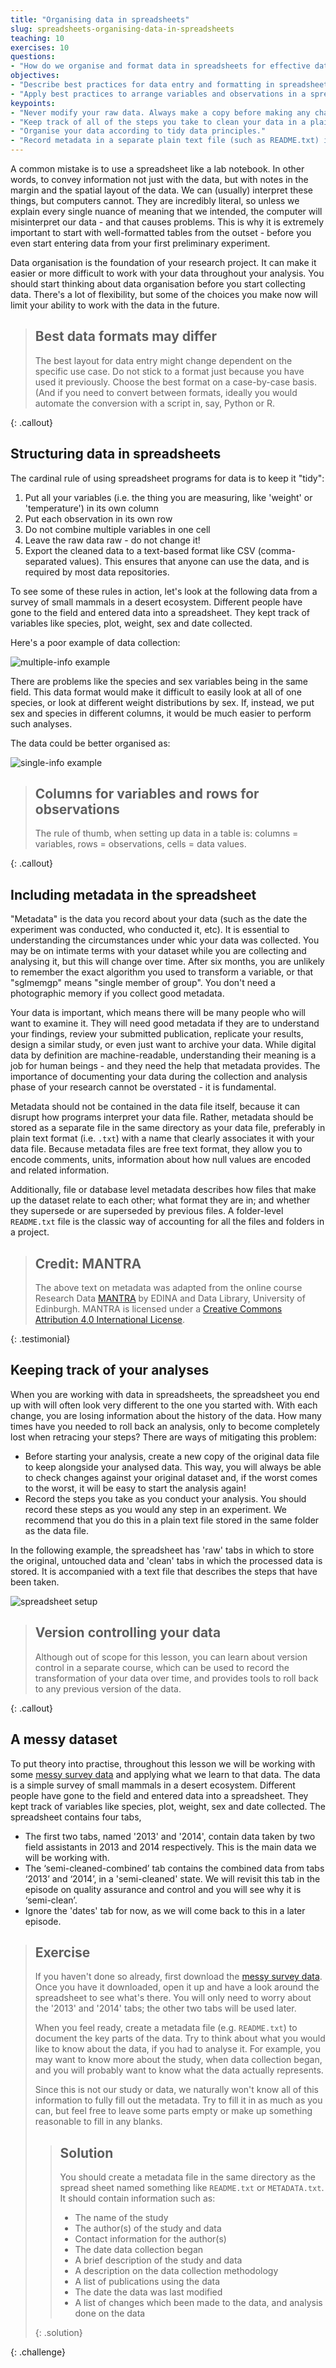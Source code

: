 ```yaml
---
title: "Organising data in spreadsheets"
slug: spreadsheets-organising-data-in-spreadsheets
teaching: 10
exercises: 10
questions:
- "How do we organise and format data in spreadsheets for effective data use?"
objectives:
- "Describe best practices for data entry and formatting in spreadsheets."
- "Apply best practices to arrange variables and observations in a spreadsheet."
keypoints:
- "Never modify your raw data. Always make a copy before making any changes."
- "Keep track of all of the steps you take to clean your data in a plain text file."
- "Organise your data according to tidy data principles."
- "Record metadata in a separate plain text file (such as README.txt) in your project root folder or folder with data."
---
```


A common mistake is to use a spreadsheet like a lab notebook. In other words,
to convey information not just with the data, but with notes in the margin and the spatial layout of the data.
We can (usually) interpret these things, but computers cannot. They are incredibly literal, so unless we explain
every single nuance of meaning that we intended, the computer will misinterpret our data - and that causes problems. This is why it is extremely important to start with well-formatted
tables from the outset - before you even start entering data from your first preliminary experiment.

Data organisation is the foundation of your research project. It can make it easier or more difficult
to work with your data throughout your analysis. You should start
thinking about data organisation before you start collecting data. There's a lot of flexibility, but some of the
choices you make now will limit your ability to work with the data in the future.

> ## Best data formats may differ
> The best layout for data entry might change dependent on the specific use case. Do not stick to a format just because
> you have used it previously. Choose the best format on a case-by-case basis. (And if you need to convert between formats,
> ideally you would automate the conversion with a script in, say, Python or R.
> 
{: .callout}


## Structuring data in spreadsheets

The cardinal rule of using spreadsheet programs for data is to keep it "tidy":

1. Put all your variables (i.e. the thing you are measuring,
   like 'weight' or 'temperature') in its own column
2. Put each observation in its own row
3. Do not combine multiple variables in one cell
4. Leave the raw data raw - do not change it!
5. Export the cleaned data to a text-based format like CSV (comma-separated values). This
   ensures that anyone can use the data, and is required by most data repositories.

To see some of these rules in action, let's look at the following data from a survey of small mammals in a desert
ecosystem. Different people have gone to the field and entered data into a spreadsheet. They kept track of variables
like species, plot, weight, sex and date collected.

Here's a poor example of data collection:

![multiple-info example](fig/multiple-info.png)

There are problems like the species and sex variables being in the same field. This data format would make it difficult
to easily look at all of one species, or look at different weight distributions by sex. If, instead, we put sex and
species in different columns, it would be much easier to perform such analyses.

The data could be better organised as:

![single-info example](fig/single-info.png)

> ## Columns for variables and rows for observations
> The rule of thumb, when setting up data in a table is: columns = variables, rows = observations, cells = data values.
> 
{: .callout}


## <a name="metadata"></a> Including metadata in the spreadsheet

"Metadata" is the data you record about your data (such as the date the experiment was conducted, who conducted it, etc). It
is essential to understanding the circumstances under whic your data was collected. You may be on intimate terms with
your dataset while you are collecting and analysing it, but this will change over time. After six months, you are
 unlikely to remember the exact algorithm you used to transform a variable, or that "sglmemgp" means "single member of
 group". You don't need a photographic memory if you collect good metadata.

Your data is important, which means there will be many people who will want to examine it. They will need good metadata if they
are to understand your findings, review your submitted publication, replicate your results, design a similar study, or
even just want to archive your data. While digital data by definition are machine-readable, understanding their meaning
is a job for human beings - and they need the help that metadata provides. The importance of documenting your data
during the collection and analysis phase of your research cannot be overstated - it is fundamental.

Metadata should not be contained in the data file itself, because it can disrupt how programs interpret your data file.
Rather, metadata should be stored as a separate file in the same directory as your data file, preferably in plain text
format (i.e. `.txt`) with a name that clearly associates it with your data file. Because metadata files are free text format,
they allow you to encode comments, units, information about how null values are encoded and related information.

Additionally, file or database level metadata describes how files that make up the dataset relate to each other; what format they are
in; and whether they supersede or are superseded by previous files. A folder-level `README.txt` file is the classic way of accounting for
all the files and folders in a project.

> ## Credit: MANTRA
> The above text on metadata was adapted from the online course Research Data [MANTRA](http://datalib.edina.ac.uk/mantra) by EDINA and Data Library, University of Edinburgh. MANTRA is licensed under a [Creative Commons Attribution 4.0 International License](https://creativecommons.org/licenses/by/4.0/).
> 
{: .testimonial}


## Keeping track of your analyses

When you are working with data in spreadsheets, the spreadsheet you end up with will often look very different to the one
you started with. With each change, you are losing information about the history of the data. How many times have you
needed to roll back an analysis, only to become completely lost when retracing your steps? There are ways of mitigating
this problem:

- Before starting your analysis, create a new copy of the original data file to keep alongside your analysed data. This
way, you will always be able to check changes against your original dataset and, if the worst comes to the worst, it
will be easy to start the analysis again!
- Record the steps you take as you conduct your analysis. You should record
these steps as you would any step in an experiment. We recommend that you
do this in a plain text file stored in the same folder as the data file.

In the following example, the spreadsheet has 'raw' tabs in which to store the original, untouched data and 'clean'
tabs in which the processed data is stored. It is accompanied with a text file that describes the steps that have been
taken.

![spreadsheet setup](fig/spreadsheet-setup-updated.png)

> ## Version controlling your data
> Although out of scope for this lesson, you can learn about version control in a separate course,
> which can be used to record the transformation of your data over time, and provides tools to roll back to any
> previous version of the data.
> 
{: .callout}


## A messy dataset

To put theory into practise, throughout this lesson we will be working with some [messy survey
data](data/messy_survey_data.xlsx) and applying what we learn to that data. The data is a simple
survey of small mammals in a desert ecosystem. Different people have gone to the field and entered data into a
spreadsheet. They kept track of variables like species, plot, weight, sex and date collected. The spreadsheet contains
four tabs,

- The first two tabs, named '2013' and '2014', contain data taken by two field assistants in 2013 and 2014 respectively.
  This is the main data we will be working with.
- The ‘semi-cleaned-combined’ tab contains the combined data from tabs ‘2013’ and ‘2014’, in a 'semi-cleaned' state. We
  will revisit this tab in the episode on quality assurance and control and you will see why it is ‘semi-clean’.
- Ignore the 'dates' tab for now, as we will come back to this in a later episode.

> ## Exercise
> If you haven't done so already, first download the [messy survey data](data/messy_survey_data.xlsx).
> Once you have it downloaded, open it up and have a look around the spreadsheet to see what's there. You will only need
> to worry about the '2013' and '2014' tabs; the other two tabs will be used later.
>
> When you feel ready, create a metadata file (e.g. `README.txt`) to document the key parts of the data. Try to think
> about what you would like to know about the data, if you had to analyse it. For example, you may want to know more
> about the study, when data collection began, and you will probably want to know what the data actually represents.
>
> Since this is not our study or data, we naturally won't know all of this information to fully fill out the metadata.
> Try to fill it in as much as you can, but feel free to leave some parts empty or make up something reasonable to fill
> in any blanks.
>
> > ## Solution
> > You should create a metadata file in the same directory as the spread sheet named something like `README.txt` or
> `METADATA.txt`. It should contain information such as:
> >
> > - The name of the study
> > - The author(s) of the study and data
> > - Contact information for the author(s)
> > - The date data collection began
> > - A brief description of the study and data
> > - A description on the data collection methodology
> > - A list of publications using the data
> > - The date the data was last modified
> > - A list of changes which been made to the data, and analysis done on the data
> >
> > 
> {: .solution}
> 
> 
> 
{: .challenge}

